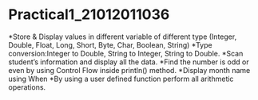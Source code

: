 # Practical1_21012011036
*Store & Display values in different variable of different type (Integer, Double, Float, Long, Short, Byte, Char, Boolean, String)
*Type conversion:Integer to Double, String to Integer, String to Double.
*Scan student’s information and display all the data.
*Find the number is odd or even by using Control Flow inside println() method.
*Display month name using When
*By using a user defined function perform all arithmetic operations.
